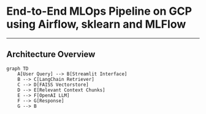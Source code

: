 # End-to-End MLOps Pipeline on GCP using Airflow, sklearn and MLFlow

---

## Architecture Overview

```mermaid
graph TD
    A[User Query] --> B[Streamlit Interface]
    B --> C[LangChain Retriever]
    C --> D[FAISS Vectorstore]
    D --> E[Relevant Context Chunks]
    E --> F[OpenAI LLM]
    F --> G[Response]
    G --> B
```

